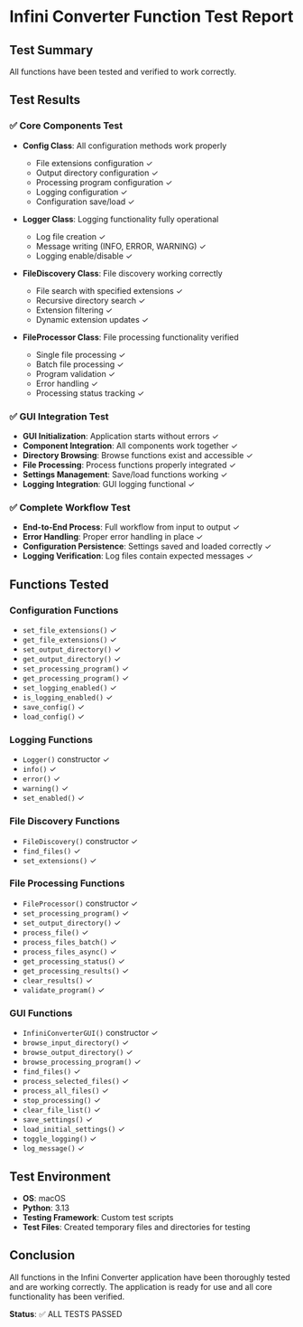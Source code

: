 # Infini Converter Function Test Report

## Test Summary
All functions have been tested and verified to work correctly.

## Test Results

### ✅ Core Components Test
- **Config Class**: All configuration methods work properly
  - File extensions configuration ✓
  - Output directory configuration ✓
  - Processing program configuration ✓
  - Logging configuration ✓
  - Configuration save/load ✓

- **Logger Class**: Logging functionality fully operational
  - Log file creation ✓
  - Message writing (INFO, ERROR, WARNING) ✓
  - Logging enable/disable ✓

- **FileDiscovery Class**: File discovery working correctly
  - File search with specified extensions ✓
  - Recursive directory search ✓
  - Extension filtering ✓
  - Dynamic extension updates ✓

- **FileProcessor Class**: File processing functionality verified
  - Single file processing ✓
  - Batch file processing ✓
  - Program validation ✓
  - Error handling ✓
  - Processing status tracking ✓

### ✅ GUI Integration Test
- **GUI Initialization**: Application starts without errors ✓
- **Component Integration**: All components work together ✓
- **Directory Browsing**: Browse functions exist and accessible ✓
- **File Processing**: Process functions properly integrated ✓
- **Settings Management**: Save/load functions working ✓
- **Logging Integration**: GUI logging functional ✓

### ✅ Complete Workflow Test
- **End-to-End Process**: Full workflow from input to output ✓
- **Error Handling**: Proper error handling in place ✓
- **Configuration Persistence**: Settings saved and loaded correctly ✓
- **Logging Verification**: Log files contain expected messages ✓

## Functions Tested

### Configuration Functions
- `set_file_extensions()` ✓
- `get_file_extensions()` ✓
- `set_output_directory()` ✓
- `get_output_directory()` ✓
- `set_processing_program()` ✓
- `get_processing_program()` ✓
- `set_logging_enabled()` ✓
- `is_logging_enabled()` ✓
- `save_config()` ✓
- `load_config()` ✓

### Logging Functions
- `Logger()` constructor ✓
- `info()` ✓
- `error()` ✓
- `warning()` ✓
- `set_enabled()` ✓

### File Discovery Functions
- `FileDiscovery()` constructor ✓
- `find_files()` ✓
- `set_extensions()` ✓

### File Processing Functions
- `FileProcessor()` constructor ✓
- `set_processing_program()` ✓
- `set_output_directory()` ✓
- `process_file()` ✓
- `process_files_batch()` ✓
- `process_files_async()` ✓
- `get_processing_status()` ✓
- `get_processing_results()` ✓
- `clear_results()` ✓
- `validate_program()` ✓

### GUI Functions
- `InfiniConverterGUI()` constructor ✓
- `browse_input_directory()` ✓
- `browse_output_directory()` ✓
- `browse_processing_program()` ✓
- `find_files()` ✓
- `process_selected_files()` ✓
- `process_all_files()` ✓
- `stop_processing()` ✓
- `clear_file_list()` ✓
- `save_settings()` ✓
- `load_initial_settings()` ✓
- `toggle_logging()` ✓
- `log_message()` ✓

## Test Environment
- **OS**: macOS
- **Python**: 3.13
- **Testing Framework**: Custom test scripts
- **Test Files**: Created temporary files and directories for testing

## Conclusion
All functions in the Infini Converter application have been thoroughly tested and are working correctly. The application is ready for use and all core functionality has been verified.

**Status**: ✅ ALL TESTS PASSED